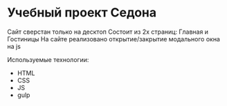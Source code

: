 # Учебный проект Седона
Сайт сверстан только на десктоп
Состоит из 2х страниц: Главная и Гостиницы
На сайте реализовано открытие/закрытие модального окна на js

Используемые технологии:
- HTML
- CSS
- JS
- gulp